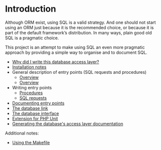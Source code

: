 # Introduction

Although ORM exist, using SQL is a valid strategy.
And one should not start using an ORM just because it is the recommended choice, or because it is part of the default framework’s distribution.
In many ways, plain good old SQL is a pragmatic choice.

This project is an attempt to make using SQL an even more pragmatic approach by providing a simple way to organise and to document SQL.

* [Why did I write this database access layer?](https://github.com/dbeurive/backend/blob/master/doc/WHY.md)
* [Installation notes](https://github.com/dbeurive/backend/blob/master/doc/INSTALL.md)
* General description of entry points (SQL requests and procedures)
  * [Overview](https://github.com/dbeurive/backend/blob/master/src/Database/Entrypoints/README.md)
  * [Overview](https://github.com/dbeurive/backend/blob/master/src/Database/Entrypoints/Application/README.md)
* Writing entry points
  * [Procedures](https://github.com/dbeurive/backend/blob/master/src/Database/Entrypoints/Application/Procedure/README.md)
  * [SQL requests](https://github.com/dbeurive/backend/blob/master/src/Database/Entrypoints/Application/Sql/README.md)
* [Documenting entry points](https://github.com/dbeurive/backend/blob/master/src/Database/Entrypoints/Description/README.md)
* [The database link](https://github.com/dbeurive/backend/blob/master/src/Database/Link/README.md)
* [The database interface](https://github.com/dbeurive/backend/blob/master/src/Database/README.md)
* [Extension for PHP Unit](https://github.com/dbeurive/backend/tree/master/src/Phpunit)
* [Generating the database's access layer documentation](https://github.com/dbeurive/backend/blob/master/src/Cli/Bin/README.md)

Additional notes:

* [Using the Makefile](https://github.com/dbeurive/backend/blob/master/doc/MAKEFILE.md)







 
 




 